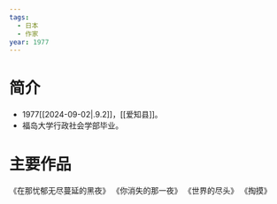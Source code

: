 ```yaml
---
tags:
  - 日本
  - 作家
year: 1977
---
```

# 简介

- 1977[[2024-09-02|.9.2]]，[[爱知县]]。
- 福岛大学行政社会学部毕业。
# 主要作品

《在那忧郁无尽蔓延的黑夜》
《你消失的那一夜》
《世界的尽头》
《掏摸》